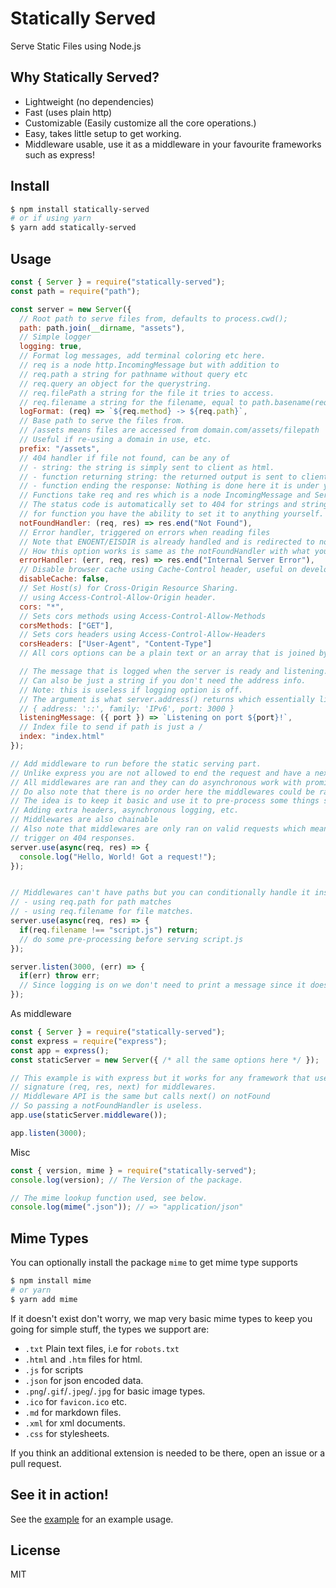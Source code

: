 # Statically Served
Serve Static Files using Node.js

## Why Statically Served?
- Lightweight (no dependencies)
- Fast (uses plain http)
- Customizable (Easily customize all the core operations.)
- Easy, takes little setup to get working.
- Middleware usable, use it as a middleware in your favourite frameworks such as express!

## Install
```sh
$ npm install statically-served
# or if using yarn
$ yarn add statically-served
```

## Usage
```js
const { Server } = require("statically-served");
const path = require("path");

const server = new Server({
  // Root path to serve files from, defaults to process.cwd();
  path: path.join(__dirname, "assets"),
  // Simple logger
  logging: true,
  // Format log messages, add terminal coloring etc here.
  // req is a node http.IncomingMessage but with addition to
  // req.path a string for pathname without query etc
  // req.query an object for the querystring.
  // req.filePath a string for the file it tries to access.
  // req.filename a string for the filename, equal to path.basename(req.filePath);
  logFormat: (req) => `${req.method} -> ${req.path}`,
  // Base path to serve the files from.
  // /assets means files are accessed from domain.com/assets/filepath
  // Useful if re-using a domain in use, etc.
  prefix: "/assets",
  // 404 handler if file not found, can be any of
  // - string: the string is simply sent to client as html.
  // - function returning string: the returned output is sent to client as html.
  // - function ending the response: Nothing is done here it is under your control.
  // Functions take req and res which is a node IncomingMessage and ServerResponse.
  // The status code is automatically set to 404 for strings and string returns
  // for function you have the ability to set it to anything yourself.
  notFoundHandler: (req, res) => res.end("Not Found"),
  // Error handler, triggered on errors when reading files
  // Note that ENOENT/EISDIR is already handled and is redirected to notFoundHandler
  // How this option works is same as the notFoundHandler with what you can pass.
  errorHandler: (err, req, res) => res.end("Internal Server Error"), 
  // Disable browser cache using Cache-Control header, useful on development
  disableCache: false,
  // Set Host(s) for Cross-Origin Resource Sharing.
  // using Access-Control-Allow-Origin header.
  cors: "*",
  // Sets cors methods using Access-Control-Allow-Methods
  corsMethods: ["GET"],
  // Sets cors headers using Access-Control-Allow-Headers
  corsHeaders: ["User-Agent", "Content-Type"]
  // All cors options can be a plain text or an array that is joined by a comma.

  // The message that is logged when the server is ready and listening.
  // Can also be just a string if you don't need the address info.
  // Note: this is useless if logging option is off.
  // The argument is what server.address() returns which essentially like:
  // { address: '::', family: 'IPv6', port: 3000 }
  listeningMessage: ({ port }) => `Listening on port ${port}!`,
  // Index file to send if path is just a /
  index: "index.html"
});

// Add middleware to run before the static serving part.
// Unlike express you are not allowed to end the request and have a next option
// All middlewares are ran and they can do asynchronous work with promises
// Do also note that there is no order here the middlewares could be ran at any order
// The idea is to keep it basic and use it to pre-process some things such as:
// Adding extra headers, asynchronous logging, etc.
// Middlewares are also chainable
// Also note that middlewares are only ran on valid requests which means it doesn't
// trigger on 404 responses.
server.use(async(req, res) => {
  console.log("Hello, World! Got a request!");
});


// Middlewares can't have paths but you can conditionally handle it inside it
// - using req.path for path matches
// - using req.filename for file matches.
server.use(async(req, res) => {
  if(req.filename !== "script.js") return;
  // do some pre-processing before serving script.js
});

server.listen(3000, (err) => {
  if(err) throw err;
  // Since logging is on we don't need to print a message since it does it for us.
});
```
As middleware
```js
const { Server } = require("statically-served");
const express = require("express");
const app = express();
const staticServer = new Server({ /* all the same options here */ });

// This example is with express but it works for any framework that uses the
// signature (req, res, next) for middlewares.
// Middleware API is the same but calls next() on notFound
// So passing a notFoundHandler is useless.
app.use(staticServer.middleware());

app.listen(3000);
```
Misc
```js
const { version, mime } = require("statically-served");
console.log(version); // The Version of the package.

// The mime lookup function used, see below.
console.log(mime(".json")); // => "application/json"
```

## Mime Types
You can optionally install the package `mime` to get mime type supports
```sh
$ npm install mime
# or yarn
$ yarn add mime
```
If it doesn't exist don't worry, we map very basic mime types to keep you going for simple stuff, the types we support are:
- `.txt` Plain text files, i.e for `robots.txt`
- `.html` and `.htm` files for html.
- `.js` for scripts
- `.json` for json encoded data.
- `.png`/`.gif`/`.jpeg`/`.jpg` for basic image types.
- `.ico` for `favicon.ico` etc.
- `.md` for markdown files.
- `.xml` for xml documents.
- `.css` for stylesheets.

If you think an additional extension is needed to be there, open an issue or a pull request.

## See it in action!
See the [example](https://github.com/pollen5/statically-served/blob/master/example) for an example usage.

## License
MIT
